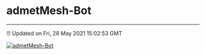 # admetMesh-Bot
---
⏰ Updated on Fri, 28 May 2021 15:02:53 GMT

[![admetMesh-Bot](https://github.com/kotori-y/admetMesh-bot/actions/workflows/main.yml/badge.svg)](https://github.com/kotori-y/admetMesh-bot/actions/workflows/main.yml)
